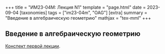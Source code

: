 +++
title = "ИМ23-04М: Лекция N1"
template = "page.html"
date = 2023-09-04
[taxonomies]
tags = ["im23-04m", "OAG"]
[extra]
summary = "Введение в алгебраическую геометрию"
mathjax = "tex-mml"
+++

<!-- more -->

## Введение в алгебраическую геометрию

[Конспект первой лекции](/2023_09_04_LectureI.pdf). 